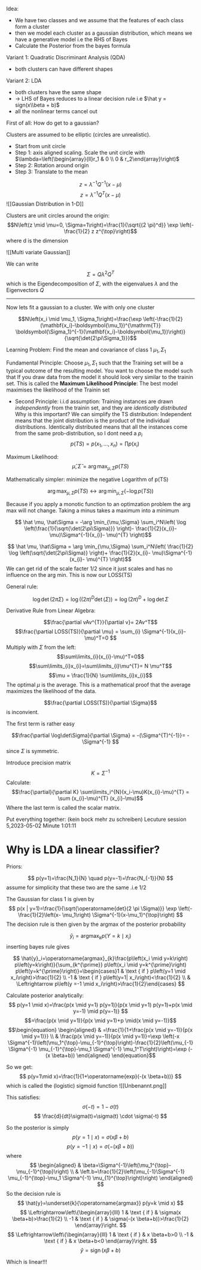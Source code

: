 Idea:
- We have two classes and we assume that the features of each class form a cluster
- then we model each cluster as a gaussian distribution, which means we have a generative model i.e the RHS of Bayes
- Calculate the Posterior from the bayes formula

Variant 1: Quadratic Discriminant Analysis (QDA)
- both clusters can have different shapes

Variant 2: LDA
- both clusters have the same shape
- -> LHS of Bayes reduces to a linear decision rule i.e $\hat y = sign(x\\beta + b)$ 
- all the nonlinear terms cancel out

First of all: How do get to a gaussian?

Clusters are assumed to be elliptic (circles are unrealistic).

- Start from unit circle
- Step 1: axis aligned scaling. Scale the unit circle with $\lambda=\left(\begin{array}{ll}r_1 & 0 \\ 0 & r_2\end{array}\right)$
- Step 2: Rotation around origin
- Step 3: Translate to the mean


$$z = \lambda^{-1} Q^{-1}(x-\mu)$$
$$z = \lambda^{-1} Q^T(x-\mu)$$
 ![[Gaussian Distribution in 1-D]]

Clusters are unit circles around the origin:
$$N\left(z \mid \mu=0, \Sigma=1\right)=\frac{1}{\sqrt{(2 \pi)^d}} \exp \left(-\frac{1}{2} z z^{\top}\right)$$
where d is the dimension

![[Multi variate Gaussian]]


We can write 
$$\Sigma = Q\lambda^2Q^T$$
which is the Eigendecomposition of $\Sigma$, with the eigenvalues $\lambda$ and the Eigenvectors $Q$ 


---
Now lets fit a gaussian to a cluster. We with only one cluster

$$N\left(x_i \mid \mu_1, \Sigma_1\right)=\frac{\exp \left(-\frac{1}{2}(\mathbf{x_i}-\boldsymbol{\mu_1})^{\mathrm{T}} \boldsymbol{\Sigma_1}^{-1}(\mathbf{x_i}-\boldsymbol{\mu_1})\right)}{\sqrt{\det{2\pi\Sigma_1}}}$$

Learning Problem: Find the mean and covariance of class 1 $\mu_1,\Sigma_1$

Fundamental Principle: Choose $\mu_1,\Sigma_1$ such that the Training set will be a typical outcome of the resulting model. You want to choose the model such that If you draw data from the model it should look very similar to the trainin set. This is called the 
**Maximum Likelihood Principle**: The best model maximises the likelihood of the Trainin set

- Second Principle: i.i.d assumption: Training instances are drawn *independently* from the trainin set, and they are *identically distributed*
Why is this important? We can simplify the TS distribution:
Independent means that the joint distribution is the product of the individual distributions. Identically distributed means that all the instances come from the same prob-distribution, so I dont need a $p_i$ 
$$p(TS) = p(x_1, \dots, x_n)= \prod p(x_i)$$

Maximum Likelihood: 
$$ \hat \mu, \hat\Sigma = \arg \max_{\mu,\Sigma} p(TS)$$

Mathematically simpler: minimize the negative Logarithm of p(TS)

$$  \arg \max_{\mu,\Sigma} p(TS)\leftrightarrow  \arg \min_{\mu,\Sigma} (-\log p(TS))$$

Because if you apply a monotic function to an optimzation problem the arg max will not change. Taking a minus takes a maximum into a minimum

$$ \hat \mu, \hat\Sigma = -\arg \min_{\mu,\Sigma} \sum_i^N\left( \log \left(\frac{1}{\sqrt{\det(2\pi\Sigma)}} \right)- \frac{1}{2}(x_{i}- \mu)\Sigma^{-1}(x_{i}- \mu)^{T}
\right)$$

$$ \hat \mu, \hat\Sigma = \arg \min_{\mu,\Sigma} \sum_i^N\left( \frac{1}{2} \log  \left(\sqrt{\det(2\pi\Sigma)} \right)+ \frac{1}{2}(x_{i}- \mu)\Sigma^{-1}(x_{i}- \mu)^{T}
\right)$$
We can get rid of the scale facter 1/2 since it just scales and has no influence on the arg min. This is now our LOSS(TS) 

General rule:

$$\log \det(2 \pi \Sigma) = \log ((2\pi)^{D}\det(\Sigma)) = \log(2\pi)^{D}+ \log \det \Sigma$$


Derivative Rule from Linear Algebra:

$$\frac{\partial vAv^{T}}{\partial v}= 2Av^T$$
$$\frac{\partial LOSS(TS)}{\partial \mu} = \sum_{i} \Sigma^{-1}(x_{i}-\mu)^T=0 $$
Multiply with $\Sigma$ from the left:
$$\sum\limits_{i}(x_{i}-\mu)^T=0$$
$$\sum\limits_{i}x_{i}=\sum\limits_{i}\mu^{T}= N \mu^T$$
$$\mu = \frac{1}{N} \sum\limits_{i}x_{i}$$
The optimal $\mu$ is the average. This is a mathematical proof that the average maximizes the likelihood of the data.

$$\frac{\partial LOSS(TS)}{\partial \Sigma}$$ is inconvient.

The first term is rather easy

$$\frac{\partial \log\det\Sigma}{\partial \Sigma} = -(\Sigma^{T)^{-1}}= -\Sigma^{-1} $$
since $\Sigma$ is symmetric.

Introduce precision matrix 
$$K = \Sigma^{-1}$$
Calculate:
$$\frac{\partial}{\partial K}  \sum\limits_i^{N}(x_i-\mu)K(x_{i}-\mu)^{T} = \sum (x_{i}-\mu)^{T} (x_{i}-\mu)$$
Where the last term is called the scalar matrix.

Put everything together:
(kein bock mehr zu schreiben) Lecuture session 5,2023-05-02 Minute 1:01:11





# Why is LDA a linear classifier?
Priors:

$$
p(y=1)=\frac{N_1}{N} \quad p(y=-1)=\frac{N_{-1}}{N}
$$
assume for simplicity that these two are the same .i.e 1/2

The Gaussian for class 1 is given by
$$
p(x | y=1)=\frac{1}{\sqrt{\operatorname{det}(2 \pi \Sigma)}} \exp \left(-\frac{1}{2}\left(x- \mu_1\right) \Sigma^{-1}(x-\mu_1)^{\top}\right)
$$
The decision rule is then given by the argmax of the posterior probability

$$
\hat{y}_i=\operatorname{argmax}_k p\left(Y=k \mid x_i\right)
$$
inserting bayes rule gives

$$
\hat{y}_i=\operatorname{argmax}_{k}\frac{p\left(x_i \mid y=k\right) p\left(y=k\right)}{\sum_{k^{\prime}} p\left(x_i \mid y=k^{\prime}\right) p\left(y=k^{\prime}\right)}=\begin{cases}1 & \text { if } p\left(y=1 \mid x_i\right)>\frac{1}{2} \\ -1 & \text { if } p\left(y=1| x_i\right)<\frac{1}{2} \\ & \Leftrightarrow p\left(y =-1 \mid x_i\right)>\frac{1}{2}\end{cases}
$$


Calculate posterior analytically:
$$
p(y=1 \mid x)=\frac{p(x \mid y=1) p(y=1)}{p(x \mid y=1) p(y=1)+p(x \mid y=-1) \mid p(y=-1)}
$$
$$=\frac{p(x \mid y=1)}{p(x \mid y=1)+p \mid(x \mid y=-1)}$$
$$\begin{equation}
\begin{aligned}
& =\frac{1}{1+\frac{p(x \mid y=-1)}{p(x \mid y=1)}} \\
& \frac{p(x \mid y=-1)}{p(x \mid y=1)}=\exp \left(-x \Sigma^{-1}\left(\mu_1^{\top}-\mu_{-1}^{\top}\right)-\frac{1}{2}\left(\mu_{-1} \Sigma^{-1} \mu_{-1}^{\top}-\mu_1 \Sigma^{-1} \mu_1^T\right)\right)=\exp (-(x \beta+b))
\end{aligned}
\end{equation}$$



So we get:
$$
p(y=1\mid x)=\frac{1}{1+\operatorname{exp}(-(x \beta+b))}
$$
which is called the (logistic) sigmoid function
![[Unbenannt.png]]


This satisfies:
$$
\sigma(-t)=1-\sigma(t)
$$
$$
\frac{d}{dt}\sigma(t)=\sigma(t) \cdot \sigma(-t)
$$

So the posterior is simply
$$
p(y=1 \mid x)=\sigma(x \beta+b)
$$
$$
p(y=-1 \mid x)=\sigma(-(x \beta+b))
$$
where 
$$
\begin{aligned}
& \beta=\Sigma^{-1}\left(\mu_1^{\top}-\mu_{-1}^{\top}\right) \\
& \left.b=\frac{1}{2}\left(\mu_{-1}\Sigma^{-1} \mu_{-1}^{\top}-\mu_1 \Sigma^{-1} \mu_{1}^{\top}\right)\right)
\end{aligned}
$$
So the decision rule is
$$
\hat{y}=\underset{k}{\operatorname{argmax}} p(y=k \mid x)
$$
$$
\Leftrightarrow\left\{\begin{array}{lll}
1 & \text { if } &  \sigma(x \beta+b)>\frac{1}{2} \\
-1 & \text { if } & \sigma(-(x \beta+b))>\frac{1}{2}
\end{array}\right.
$$
$$
\Leftrightarrow\left\{\begin{array}{lll}
1 & \text { if } & x \beta+b>0 \\
-1 & \text { if } & x \beta+b<0
\end{array}\right.
$$
$$
\hat{y}=\operatorname{sign}(x\beta+b)
$$

Which is linear!!!

